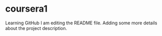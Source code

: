# coursera1
Learning GitHub
I am editing the README file. Adding some more details about the project description.
